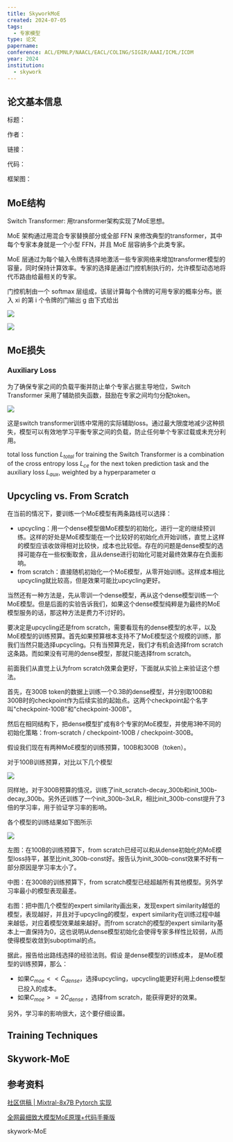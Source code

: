 ```yaml
---
title: SkyworkMoE
created: 2024-07-05
tags:
  - 专家模型
type: 论文
papername: 
conference: ACL/EMNLP/NAACL/EACL/COLING/SIGIR/AAAI/ICML/ICDM
year: 2024
institution:
  - skywork
---
```


## 论文基本信息

标题：

作者：

链接：

代码：

框架图：


## MoE结构

Switch Transformer: 用transformer架构实现了MoE思想。

MoE 架构通过用混合专家替换部分或全部 FFN 来修改典型的transformer，其中每个专家本身就是一个小型 FFN，并且 MoE 层容纳多个此类专家。

MoE 层通过为每个输入令牌有选择地激活一些专家网络来增加transformer模型的容量，同时保持计算效率。专家的选择是通过门控机制执行的，允许模型动态地将代币路由给最相关的专家。

门控机制由一个 softmax 层组成，该层计算每个令牌的可用专家的概率分布。嵌入 xi 的第 i 个令牌的门输出 g 由下式给出

![](img/Pasted%20image%2020240629114906.png)

![](img/Pasted%20image%2020240629115016.png)


## MoE损失

### Auxiliary Loss

为了确保专家之间的负载平衡并防止单个专家占据主导地位，Switch Transformer 采用了辅助损失函数，鼓励在专家之间均匀分配token。

![](img/Pasted%20image%2020240704203551.png)

这是switch transformer训练中常用的实际辅助loss。通过最大限度地减少这种损失，模型可以有效地学习平衡专家之间的负载，防止任何单个专家过载或未充分利用。

total loss function $L_{total}$ for training the Switch Transformer is a combination of the cross entropy loss $L_{ce}$ for the next token prediction task and the auxiliary loss $L_{aux}$, weighted by a hyperparameter α


## Upcycling vs. From Scratch

在当前的情况下，要训练一个MoE模型有两条路线可以选择：
- upcycling：用一个dense模型做MoE模型的初始化，进行一定的继续预训练。这样的好处是MoE模型能在一个比较好的初始化点开始训练，直觉上这样的模型应该收敛得相对比较快，成本也比较低。存在的问题是dense模型的选择可能存在一些权衡取舍，且从dense进行初始化可能对最终效果存在负面影响。
- from scratch：直接随机初始化一个MoE模型，从零开始训练。这样成本相比upcycling就比较高，但是效果可能比upcycling更好。

当然还有一种方法是，先从零训一个dense模型，再从这个dense模型训练一个MoE模型。但是后面的实验告诉我们，如果这个dense模型纯粹是为最终的MoE模型服务的话，那这种方法是费力不讨好的。

要决定是upcycling还是from scratch，需要看现有的dense模型的水平，以及MoE模型的训练预算。首先如果预算根本支持不了MoE模型这个规模的训练，那我们当然只能选择upcycling。只有当预算充足，我们才有机会选择from scratch这条路。而如果没有可用的dense模型，那就只能选择from scratch。

前面我们从直觉上认为from scratch效果会更好，下面就从实验上来验证这个想法。

首先，在300B token的数据上训练一个0.3B的dense模型，并分别取100B和300B时的checkpoint作为后续实验的起始点。这两个checkpoint起个名字叫"checkpoint-100B"和"checkpoint-300B"。

然后在相同结构下，把dense模型扩成有8个专家的MoE模型，并使用3种不同的初始化策略：from-scratch / checkpoint-100B / checkpoint-300B。

假设我们现在有两种MoE模型的训练预算，100B和300B（token）。

对于100B训练预算，对比以下几个模型

![](img/Pasted%20image%2020240705144817.png)

同样地，对于300B预算的情况，训练了init_scratch-decay_300b和init_100b-decay_300b。另外还训练了一个init_300b-3xLR，相比init_300b-const提升了3倍的学习率，用于验证学习率的影响。

各个模型的训练结果如下图所示

![](img/Pasted%20image%2020240705141738.png)

左图：在100B的训练预算下，from scratch已经可以和从dense初始化的MoE模型loss持平，甚至比init_300b-const好。报告认为init_300b-const效果不好有一部分原因是学习率太小了。

中图：在300B的训练预算下，from scratch模型已经超越所有其他模型。另外学习率最小的模型表现最差。

右图：把中图几个模型的expert similarity画出来，发现expert similarity越低的模型，表现越好，并且对于upcycling的模型，expert similarity在训练过程中越来越低，对应着模型效果越来越好。而from scratch的模型的expert similarity基本上一直保持为0，这也说明从dense模型初始化会使得专家多样性比较弱，从而使得模型收敛到suboptimal的点。

据此，报告给出路线选择的经验法则。假设 是dense模型的训练成本， 是MoE模型的训练预算，那么：
- 如果$C_{moe}<< C_{dense}$，选择upcycling，upcycling能更好利用上dense模型已投入的成本。
- 如果$C_{moe}>= 2C_{dense}$ ，选择from scratch，能获得更好的效果。

另外，学习率的影响很大，这个要仔细设置。



## Training Techniques



## Skywork-MoE



## 参考资料


[社区供稿 | Mixtral-8x7B Pytorch 实现](https://mp.weixin.qq.com/s/HProBDSA9WxyD-JuKpJ9ew)

[全网最细致大模型MoE原理+代码手撕版](https://mp.weixin.qq.com/s/76a-7fDJumv6iB08L2BUKg)

skywork-MoE

